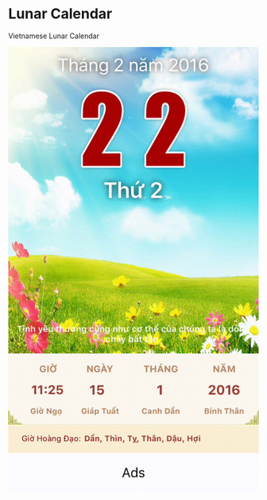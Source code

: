 Lunar Calendar
====

Vietnamese Lunar Calendar

![alt tag](https://github.com/ios4vn/Vietnamese-Lunar-Calendar---Obj-C/blob/master/demo.gif)
